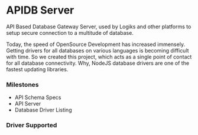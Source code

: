# APIDB Server

API Based Database Gateway Server, used by Logiks and other platforms to setup secure connection to a multitude of database.

Today, the speed of OpenSource Development has increased immensely. Getting drivers for all databases on various languages is becoming difficult with time. So we created this project, which acts as a single point of contact for all database connectivity. Why, NodeJS database drivers are one of the fastest updating libraries.


### Milestones
+ API Schema Specs
+ API Server
+ Database Driver Listing


### Driver Supported